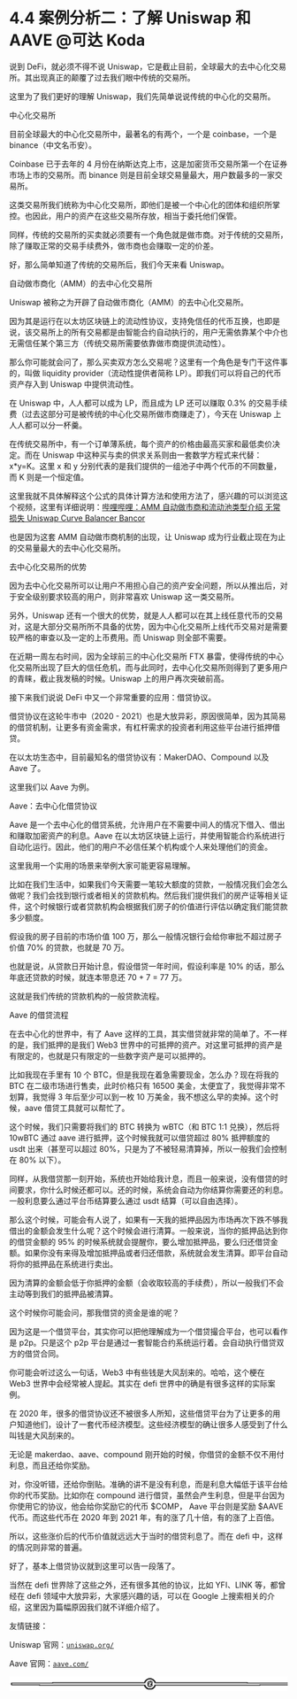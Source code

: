 # 4.4 案例分析二：了解 Uniswap 和 AAVE @可达 Koda

说到 DeFi，就必须不得不说 Uniswap，它是截止目前，全球最大的去中心化交易所。其出现真正的颠覆了过去我们眼中传统的交易所。

这里为了我们更好的理解 Uniswap，我们先简单说说传统的中心化的交易所。

中心化交易所

目前全球最大的中心化交易所中，最著名的有两个，一个是 coinbase，一个是 binance（中文名币安）。

Coinbase 已于去年的 4 月份在纳斯达克上市，这是加密货币交易所第一个在证券市场上市的交易所。而 binance 则是目前全球交易量最大，用户数最多的一家交易所。

这类交易所我们统称为中心化交易所，即他们是被一个中心化的团体和组织所掌控。也因此，用户的资产在这些交易所存放，相当于委托他们保管。

同样，传统的交易所的买卖就必须要有一个角色就是做市商。对于传统的交易所，除了赚取正常的交易手续费外，做市商也会赚取一定的价差。

好，那么简单知道了传统的交易所后，我们今天来看 Uniswap。

自动做市商化（AMM）的去中心化交易所

Uniswap 被称之为开辟了自动做市商化（AMM）的去中心化交易所。

因为其是运行在以太坊区块链上的流动性协议，支持免信任的代币互换，也即是说，该交易所上的所有交易都是由智能合约自动执行的，用户无需依靠某个中介也无需信任某个第三方（传统交易所需要依靠做市商提供流动性）。

那么你可能就会问了，那么买卖双方怎么交易呢？这里有一个角色是专门干这件事的，叫做 liquidity provider（流动性提供者简称 LP）。即我们可以将自己的代币资产存入到 Uniswap 中提供流动性。

在 Uniswap 中，人人都可以成为 LP，而且成为 LP 还可以赚取 0.3% 的交易手续费（过去这部分可是被传统的中心化交易所做市商赚走了），今天在 Uniswap 上人人都可以分一杯羹。

在传统交易所中，有一个订单薄系统，每个资产的价格由最高买家和最低卖价决定。而在 Uniswap 中这种买与卖的供求关系则由一套数学方程式来代替：x*y=K。这里 x 和 y 分别代表的是我们提供的一组池子中两个代币的不同数量，而 K 则是一个恒定值。

这里我就不具体解释这个公式的具体计算方法和使用方法了，感兴趣的可以浏览这个视频，这里有详细说明：[哔哩哔哩：AMM 自动做市商和流动池类型介绍 无常损失 Uniswap Curve Balancer Bancor](https://b23.tv/hf9imTH)

也是因为这套 AMM 自动做市商机制的出现，让 Uniswap 成为行业截止现在为止的交易量最大的去中心化交易所。

去中心化交易所的优势

因为去中心化交易所可以让用户不用担心自己的资产安全问题，所以从推出后，对于安全级别要求较高的用户，则非常喜欢 Uniswap 这一类交易所。

另外，Uniswap 还有一个很大的优势，就是人人都可以在其上线任意代币的交易对，这是大部分交易所所不具备的优势，因为中心化交易所上线代币交易对是需要较严格的审查以及一定的上币费用。而 Uniswap 则全部不需要。

在近期一周左右时间，因为全球前三的中心化交易所 FTX 暴雷，使得传统的中心化交易所出现了巨大的信任危机，而与此同时，去中心化交易所则得到了更多用户的青睐，截止我发稿的时候。Uniswap 上的用户再次突破前高。

接下来我们说说 DeFi 中又一个非常重要的应用：借贷协议。

借贷协议在这轮牛市中（2020 - 2021）也是大放异彩，原因很简单，因为其简易的借贷机制，让更多有资金需求，有杠杆需求的投资者利用这些平台进行抵押借贷。

在以太坊生态中，目前最知名的借贷协议有：MakerDAO、Compound 以及 Aave 了。

这里我们以 Aave 为例。

Aave：去中心化借贷协议

Aave 是一个去中心化的借贷系统，允许用户在不需要中间人的情况下借入、借出和赚取加密资产的利息。Aave 在以太坊区块链上运行，并使用智能合约系统进行自动化运行。因此，他们的用户不必信任某个机构或个人来处理他们的资金。

这里我用一个实用的场景来举例大家可能更容易理解。

比如在我们生活中，如果我们今天需要一笔较大额度的贷款，一般情况我们会怎么做呢？我们会找到银行或者相关的贷款机构。然后我们提供我们的房产证等相关证件，这个时候银行或者贷款机构会根据我们房子的价值进行评估以确定我们能贷款多少额度。

假设我的房子目前的市场价值 100 万，那么一般情况银行会给你审批不超过房子价值 70% 的贷款，也就是 70 万。

也就是说，从贷款日开始计息，假设借贷一年时间，假设利率是 10% 的话，那么年底还贷款的时候，就连本带息还 70 + 7 = 77 万。

这就是我们传统的贷款机构的一般贷款流程。

Aave 的借贷流程

在去中心化的世界中，有了 Aave 这样的工具，其实借贷就非常的简单了。不一样的是，我们抵押的是我们 Web3 世界中的可抵押的资产。对这里可抵押的资产是有限定的，也就是只有限定的一些数字资产是可以抵押的。

比如我现在手里有 10 个 BTC，但是我现在着急需要现金，怎么办？现在将我的 BTC 在二级市场进行售卖，此时价格只有 16500 美金，太便宜了，我觉得非常不划算，我觉得 3 年后至少可以到一枚 10 万美金，我不想这么早的卖掉。这个时候，aave 借贷工具就可以帮忙了。

这个时候，我们只需要将我们的 BTC 转换为 wBTC（和 BTC 1:1 兑换），然后将 10wBTC 通过 aave 进行抵押，这个时候我就可以借贷超过 80% 抵押额度的 usdt 出来（甚至可以超过 80%，只是为了不被轻易清算掉，所以一般我们会控制在 80% 以下）。

同样，从我借贷那一刻开始，系统也开始给我计息，而且一般来说，没有借贷的时间要求，你什么时候还都可以。还的时候，系统会自动为你结算你需要还的利息。一般利息要么通过平台币结算要么通过 usdt 结算（可以自由选择）。

那么这个时候，可能会有人说了，如果有一天我的抵押品因为市场再次下跌不够我借出的金额会发生什么呢？这个时候会进行清算。一般来说，当你的抵押品达到你的借贷金额的 95% 的时候系统就会提醒你，要么增加抵押品，要么归还借贷金额。如果你没有来得及增加抵押品或者归还借款，系统就会发生清算。即平台自动将你的抵押品在系统进行卖出。

因为清算的金额会低于你抵押的金额（会收取较高的手续费），所以一般我们不会主动等到我们的抵押品被清算。

这个时候你可能会问，那我借贷的资金是谁的呢？

因为这是一个借贷平台，其实你可以把他理解成为一个借贷撮合平台，也可以看作是 p2p。只是这个 p2p 平台是通过一套智能合约系统运行着。会自动执行借贷双方的借贷合同。

你可能会听过这么一句话，Web3 中有些钱是大风刮来的。哈哈，这个梗在 Web3 世界中会经常被人提起。其实在 defi 世界中的确是有很多这样的实际案例。

在 2020 年，很多的借贷协议还不被很多人所知，这些借贷平台为了让更多的用户知道他们，设计了一套代币经济模型。这些经济模型的确让很多人感受到了什么叫钱是大风刮来的。

无论是 makerdao、aave、compound 刚开始的时候，你借贷的金额不仅不用付利息，而且还给你奖励。

对，你没听错，还给你倒贴。准确的讲不是没有利息，而是利息大幅低于该平台给你的代币奖励。比如你在 compound 进行借贷，虽然会产生利息，但是平台因为你使用它的协议，他会给你奖励它的代币 $COMP， Aave 平台则是奖励 $AAVE 代币。而这些代币在 2020 年到 2021 年，有的涨了几十倍，有的涨了上百倍。

所以，这些涨价后的代币价值就远远大于当时的借贷利息了。而在 defi 中，这样的情况则非常的普遍。

好了，基本上借贷协议就到这里可以告一段落了。

当然在 defi 世界除了这些之外，还有很多其他的协议，比如 YFI、LINK 等，都曾经在 defi 领域中大放异彩，大家感兴趣的话，可以在 Google 上搜索相关的介绍，这里因为篇幅原因我们就不详细介绍了。

友情链接：

Uniswap 官网：[`uniswap.org/`](https://uniswap.org/)

Aave 官网：[`aave.com/`](https://aave.com/)

![](img/d2c5514a55bab876d48116f023b6bdd6.png)